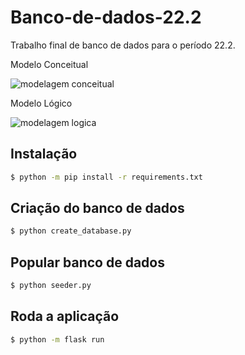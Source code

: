 # Banco-de-dados-22.2

Trabalho final de banco de dados para o período 22.2.

Modelo Conceitual

![modelagem conceitual ](https://user-images.githubusercontent.com/79494392/208329561-4c91c16e-20d1-4f5b-9448-043405d02dd2.png)

Modelo Lógico

![modelagem logica](https://user-images.githubusercontent.com/79494392/208329578-45c09cd4-817b-4298-a131-c24ed8e0a677.png)

## Instalação

```sh
$ python -m pip install -r requirements.txt
```

## Criação do banco de dados

```sh
$ python create_database.py
```

## Popular banco de dados

```sh
$ python seeder.py
```

## Roda a aplicação

```sh
$ python -m flask run
```
